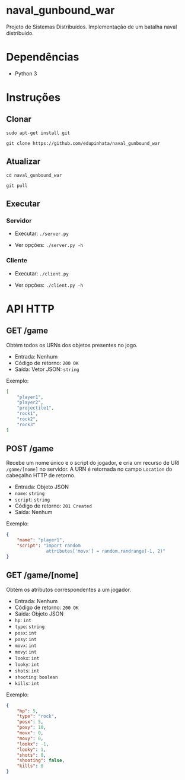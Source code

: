 # naval_gunbound_war

Projeto de Sistemas Distribuídos. Implementação de um batalha naval distribuído.

# Dependências

* Python 3

# Instruções

## Clonar

`sudo apt-get install git`

`git clone https://github.com/edupinhata/naval_gunbound_war`

## Atualizar

`cd naval_gunbound_war`

`git pull`

## Executar

### Servidor

* Executar: `./server.py`

* Ver opções: `./server.py -h`

### Cliente

* Executar: `./client.py`

* Ver opções: `./client.py -h`

# API HTTP

## GET /game

Obtém todos os URNs dos objetos presentes no jogo.

* Entrada: Nenhum
* Código de retorno: `200 OK`
* Saída: Vetor JSON: `string`

Exemplo:

```json
[
    "player1",
    "player2",
    "projectile1",
    "rock1",
    "rock2",
    "rock3"
]
```

## POST /game

Recebe um nome único e o script do jogador, e cria um recurso de URI
`/game/[nome]` no servidor. A URN é retornada no campo `Location`
do cabeçalho HTTP de retorno.

* Entrada: Objeto JSON
 * `name`: `string`
 * `script`: `string`
* Código de retorno: `201 Created`
* Saída: Nenhum

Exemplo:

```json
{
    "name": "player1",
    "script": "import random
               attributes['movx'] = random.randrange(-1, 2)"
}
```

## GET /game/[nome]

Obtém os atributos correspondentes a um jogador.

* Entrada: Nenhum
* Código de retorno: `200 OK`
* Saída: Objeto JSON
 * `hp`: `int`
 * `type`: `string`
 * `posx`: `int`
 * `posy`: `int`
 * `movx`: `int`
 * `movy`: `int`
 * `lookx`: `int`
 * `looky`: `int`
 * `shots`: `int`
 * `shooting`: `boolean`
 * `kills`: `int`

Exemplo:

```json
{
    "hp": 5,
    "type": "rock",
    "posx": 5,
    "posy": 10,
    "movx": 0,
    "movy": 0,
    "lookx": -1,
    "looky": 1,
    "shots": 0,
    "shooting": false,
    "kills": 0
}
```

